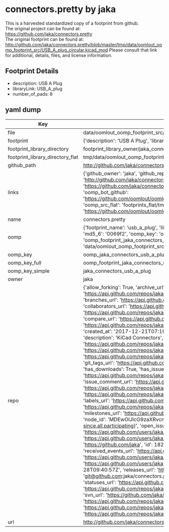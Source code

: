 # connectors.pretty by jaka  
This is a harvested standardized copy of a footprint from github.  
The original project can be found at:  
https://github.com/jaka/connectors.pretty  
The original footprint can be found at:
http://github.com/jaka/connectors.pretty/blob/master/tmp/data/oomlout_oomp_footprint_src/USB_A_plug_circular.kicad_mod
Please consult that link for additional, details, files, and license information.  
## Footprint Details
* description: USB A Plug  
* libraryLink: USB_A_plug  
* number_of_pads: 8  
## yaml dump  
| Key | Value |  
| --- | --- |  
| file | data/oomlout_oomp_footprint_src/connectors.pretty/USB_A_plug.kicad_mod |  
| footprint | {'description': 'USB A Plug', 'libraryLink': 'USB_A_plug', 'number_of_pads': 8} |  
| footprint_library_directory | footprint_library_owner/jaka_connectors.pretty |  
| footprint_library_directory_flat | tmp/data/oomlout_oomp_footprint_src/footprints_flat/jaka_connectors_usb_a_plug/working |  
| github_path | http://github.com/jaka/connectors.pretty/blob/master/tmp/data/oomlout_oomp_footprint_src/USB_A_plug.kicad_mod |  
| links | {'github_owner': 'jaka', 'github_repo_name': 'connectors.pretty', 'github_src': 'http://github.com/jaka/connectors.pretty/blob/master/tmp/data/oomlout_oomp_footprint_src/USB_A_plug_circular.kicad_mod', 'github_src_repo': 'https://github.com/jaka/connectors.pretty', 'oomp_bot': 'tmp/data/oomlout_oomp_footprint_src/footprints/jaka_connectors_usb_a_plug/working', 'oomp_bot_github': 'https://github.com/oomlout/oomlout_oomp_footprint_bot/tree/main/tmp/data/oomlout_oomp_footprint_src/footprints/jaka_connectors_usb_a_plug/working', 'oomp_src_flat': 'footprints_flat/tmp/data/oomlout_oomp_footprint_src/footprints_flat/jaka_connectors_usb_a_plug/working', 'oomp_src_flat_github': 'https://github.com/oomlout/oomlout_oomp_footprint_src/tree/main/tmp/data/oomlout_oomp_footprint_src/footprints_flat/jaka_connectors_usb_a_plug/working'} |  
| name | connectors.pretty |  
| oomp | {'footprint_name': 'usb_a_plug', 'library_name': 'connectors', 'md5': '0069f2a741f505562c3a72a0b215e656', 'md5_10': '0069f2a741', 'md5_5': '0069f', 'md5_6': '0069f2', 'oomp_key': 'oomp_jaka_connectors_usb_a_plug', 'oomp_key_extra': 'oomp_footprint_jaka_connectors_usb_a_plug', 'oomp_key_full': 'oomp_footprint_jaka_connectors_usb_a_plug_0069f2', 'oomp_key_simple': 'jaka_connectors_usb_a_plug', 'original_filename': 'data/oomlout_oomp_footprint_src/connectors.pretty/USB_A_plug.kicad_mod', 'owner_name': 'jaka'} |  
| oomp_key | oomp_jaka_connectors_usb_a_plug |  
| oomp_key_full | oomp_footprint_jaka_connectors_usb_a_plug |  
| oomp_key_simple | jaka_connectors_usb_a_plug |  
| owner | jaka |  
| repo | {'allow_forking': True, 'archive_url': 'https://api.github.com/repos/jaka/connectors.pretty/{archive_format}{/ref}', 'archived': False, 'assignees_url': 'https://api.github.com/repos/jaka/connectors.pretty/assignees{/user}', 'blobs_url': 'https://api.github.com/repos/jaka/connectors.pretty/git/blobs{/sha}', 'branches_url': 'https://api.github.com/repos/jaka/connectors.pretty/branches{/branch}', 'clone_url': 'https://github.com/jaka/connectors.pretty.git', 'collaborators_url': 'https://api.github.com/repos/jaka/connectors.pretty/collaborators{/collaborator}', 'comments_url': 'https://api.github.com/repos/jaka/connectors.pretty/comments{/number}', 'commits_url': 'https://api.github.com/repos/jaka/connectors.pretty/commits{/sha}', 'compare_url': 'https://api.github.com/repos/jaka/connectors.pretty/compare/{base}...{head}', 'contents_url': 'https://api.github.com/repos/jaka/connectors.pretty/contents/{+path}', 'contributors_url': 'https://api.github.com/repos/jaka/connectors.pretty/contributors', 'created_at': '2017-12-21T07:19:22Z', 'default_branch': 'master', 'deployments_url': 'https://api.github.com/repos/jaka/connectors.pretty/deployments', 'description': 'KiCad Connectors', 'disabled': False, 'downloads_url': 'https://api.github.com/repos/jaka/connectors.pretty/downloads', 'events_url': 'https://api.github.com/repos/jaka/connectors.pretty/events', 'fork': False, 'forks': 0, 'forks_count': 0, 'forks_url': 'https://api.github.com/repos/jaka/connectors.pretty/forks', 'full_name': 'jaka/connectors.pretty', 'git_commits_url': 'https://api.github.com/repos/jaka/connectors.pretty/git/commits{/sha}', 'git_refs_url': 'https://api.github.com/repos/jaka/connectors.pretty/git/refs{/sha}', 'git_tags_url': 'https://api.github.com/repos/jaka/connectors.pretty/git/tags{/sha}', 'git_url': 'git://github.com/jaka/connectors.pretty.git', 'has_discussions': False, 'has_downloads': True, 'has_issues': True, 'has_pages': False, 'has_projects': True, 'has_wiki': True, 'homepage': None, 'hooks_url': 'https://api.github.com/repos/jaka/connectors.pretty/hooks', 'html_url': 'https://github.com/jaka/connectors.pretty', 'id': 114975335, 'is_template': False, 'issue_comment_url': 'https://api.github.com/repos/jaka/connectors.pretty/issues/comments{/number}', 'issue_events_url': 'https://api.github.com/repos/jaka/connectors.pretty/issues/events{/number}', 'issues_url': 'https://api.github.com/repos/jaka/connectors.pretty/issues{/number}', 'keys_url': 'https://api.github.com/repos/jaka/connectors.pretty/keys{/key_id}', 'labels_url': 'https://api.github.com/repos/jaka/connectors.pretty/labels{/name}', 'language': None, 'languages_url': 'https://api.github.com/repos/jaka/connectors.pretty/languages', 'license': None, 'merges_url': 'https://api.github.com/repos/jaka/connectors.pretty/merges', 'milestones_url': 'https://api.github.com/repos/jaka/connectors.pretty/milestones{/number}', 'mirror_url': None, 'name': 'connectors.pretty', 'network_count': 0, 'node_id': 'MDEwOlJlcG9zaXRvcnkxMTQ5NzUzMzU=', 'notifications_url': 'https://api.github.com/repos/jaka/connectors.pretty/notifications{?since,all,participating}', 'open_issues': 0, 'open_issues_count': 0, 'owner': {'avatar_url': 'https://avatars.githubusercontent.com/u/1823124?v=4', 'events_url': 'https://api.github.com/users/jaka/events{/privacy}', 'followers_url': 'https://api.github.com/users/jaka/followers', 'following_url': 'https://api.github.com/users/jaka/following{/other_user}', 'gists_url': 'https://api.github.com/users/jaka/gists{/gist_id}', 'gravatar_id': '', 'html_url': 'https://github.com/jaka', 'id': 1823124, 'login': 'jaka', 'node_id': 'MDQ6VXNlcjE4MjMxMjQ=', 'organizations_url': 'https://api.github.com/users/jaka/orgs', 'received_events_url': 'https://api.github.com/users/jaka/received_events', 'repos_url': 'https://api.github.com/users/jaka/repos', 'site_admin': False, 'starred_url': 'https://api.github.com/users/jaka/starred{/owner}{/repo}', 'subscriptions_url': 'https://api.github.com/users/jaka/subscriptions', 'type': 'User', 'url': 'https://api.github.com/users/jaka'}, 'private': False, 'pulls_url': 'https://api.github.com/repos/jaka/connectors.pretty/pulls{/number}', 'pushed_at': '2018-05-28T09:40:57Z', 'releases_url': 'https://api.github.com/repos/jaka/connectors.pretty/releases{/id}', 'size': 1, 'ssh_url': 'git@github.com:jaka/connectors.pretty.git', 'stargazers_count': 0, 'stargazers_url': 'https://api.github.com/repos/jaka/connectors.pretty/stargazers', 'statuses_url': 'https://api.github.com/repos/jaka/connectors.pretty/statuses/{sha}', 'subscribers_count': 2, 'subscribers_url': 'https://api.github.com/repos/jaka/connectors.pretty/subscribers', 'subscription_url': 'https://api.github.com/repos/jaka/connectors.pretty/subscription', 'svn_url': 'https://github.com/jaka/connectors.pretty', 'tags_url': 'https://api.github.com/repos/jaka/connectors.pretty/tags', 'teams_url': 'https://api.github.com/repos/jaka/connectors.pretty/teams', 'temp_clone_token': None, 'topics': [], 'trees_url': 'https://api.github.com/repos/jaka/connectors.pretty/git/trees{/sha}', 'updated_at': '2018-05-28T09:40:58Z', 'url': 'https://api.github.com/repos/jaka/connectors.pretty', 'visibility': 'public', 'watchers': 0, 'watchers_count': 0, 'web_commit_signoff_required': False} |  
| url | http://github.com/jaka/connectors.pretty |  

